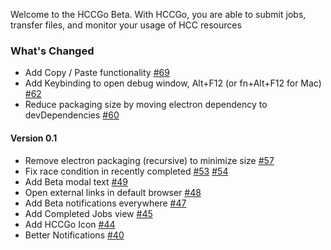 Welcome to the HCCGo Beta.  With HCCGo, you are able to submit jobs, transfer files, and monitor your usage of HCC resources

### What's Changed

* Add Copy / Paste functionality [#69](https://github.com/unlhcc/HCCGo/pull/69)
* Add Keybinding to open debug window, Alt+F12 (or fn+Alt+F12 for Mac) [#62](https://github.com/unlhcc/HCCGo/pull/62)
* Reduce packaging size by moving electron dependency to devDependencies [#60](https://github.com/unlhcc/HCCGo/pull/60)

#### Version 0.1

* Remove electron packaging (recursive) to minimize size [#57](https://github.com/unlhcc/HCCGo/pull/57)
* Fix race condition in recently completed [#53](https://github.com/unlhcc/HCCGo/pull/53) [#54](https://github.com/unlhcc/HCCGo/pull/54)
* Add Beta modal text [#49](https://github.com/unlhcc/HCCGo/pull/49)
* Open external links in default browser [#48](https://github.com/unlhcc/HCCGo/pull/48) 
* Add Beta notifications everywhere [#47](https://github.com/unlhcc/HCCGo/pull/47) 
* Add Completed Jobs view [#45](https://github.com/unlhcc/HCCGo/pull/45) 
* Add HCCGo Icon [#44](https://github.com/unlhcc/HCCGo/pull/44)
* Better Notifications [#40](https://github.com/unlhcc/HCCGo/pull/40)


